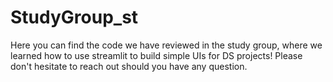 # StudyGroup_st
Here you can find the code we have reviewed in the study group, where we learned how to use streamlit to build simple UIs for DS projects! Please don't hesitate to reach out should you have any question.
